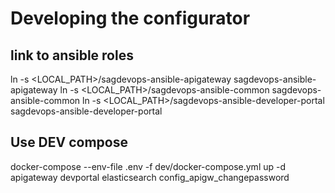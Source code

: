 # Developing the configurator

## link to ansible roles

ln -s <LOCAL_PATH>/sagdevops-ansible-apigateway sagdevops-ansible-apigateway
ln -s <LOCAL_PATH>/sagdevops-ansible-common sagdevops-ansible-common
ln -s <LOCAL_PATH>/sagdevops-ansible-developer-portal sagdevops-ansible-developer-portal

## Use DEV compose

docker-compose  --env-file .env -f dev/docker-compose.yml up -d apigateway devportal elasticsearch config_apigw_changepassword

